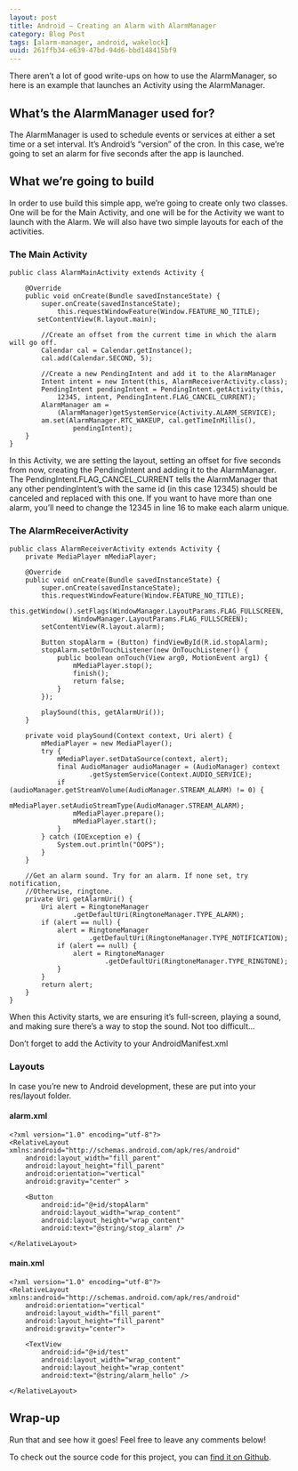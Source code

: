 ```yaml
---
layout: post
title: Android – Creating an Alarm with AlarmManager
category: Blog Post
tags: [alarm-manager, android, wakelock]
uuid: 261ffb34-e639-47bd-94d6-bbd148415bf9
---
```


There aren’t a lot of good write-ups on how to use the AlarmManager, so here is an example that launches an Activity using the AlarmManager.

<!--more-->

## What’s the AlarmManager used for?

The AlarmManager is used to schedule events or services at either a set time or a set interval. It’s Android’s “version” of the cron. In this case, we’re going to set an alarm for five seconds after the app is launched.

## What we’re going to build
In order to use build this simple app, we’re going to create only two classes. One will be for the Main Activity, and one will be for the Activity we want to launch with the Alarm. We will also have two simple layouts for each of the activities.


### The Main Activity

<pre><code class="java">public class AlarmMainActivity extends Activity {

    @Override
    public void onCreate(Bundle savedInstanceState) {
        super.onCreate(savedInstanceState);
            this.requestWindowFeature(Window.FEATURE_NO_TITLE);
       setContentView(R.layout.main);

        //Create an offset from the current time in which the alarm will go off.
        Calendar cal = Calendar.getInstance();
        cal.add(Calendar.SECOND, 5);

        //Create a new PendingIntent and add it to the AlarmManager
        Intent intent = new Intent(this, AlarmReceiverActivity.class);
        PendingIntent pendingIntent = PendingIntent.getActivity(this,
            12345, intent, PendingIntent.FLAG_CANCEL_CURRENT);
        AlarmManager am = 
            (AlarmManager)getSystemService(Activity.ALARM_SERVICE);
        am.set(AlarmManager.RTC_WAKEUP, cal.getTimeInMillis(),
                pendingIntent);
    }
}</code></pre>


In this Activity, we are setting the layout, setting an offset for five seconds from now, creating the PendingIntent and adding it to the AlarmManager. The PendingIntent.FLAG\_CANCEL\_CURRENT tells the AlarmManager that any other pendingIntent’s with the same id (in this case 12345) should be canceled and replaced with this one. If you want to have more than one alarm, you’ll need to change the 12345 in line 16 to make each alarm unique.

### The AlarmReceiverActivity

<pre><code class="java">public class AlarmReceiverActivity extends Activity {
    private MediaPlayer mMediaPlayer; 

    @Override
    public void onCreate(Bundle savedInstanceState) {
        super.onCreate(savedInstanceState);
        this.requestWindowFeature(Window.FEATURE_NO_TITLE);
        this.getWindow().setFlags(WindowManager.LayoutParams.FLAG_FULLSCREEN,
                WindowManager.LayoutParams.FLAG_FULLSCREEN);
        setContentView(R.layout.alarm);

        Button stopAlarm = (Button) findViewById(R.id.stopAlarm);
        stopAlarm.setOnTouchListener(new OnTouchListener() {
            public boolean onTouch(View arg0, MotionEvent arg1) {
                mMediaPlayer.stop();
                finish();
                return false;
            }
        });

        playSound(this, getAlarmUri());
    }

    private void playSound(Context context, Uri alert) {
        mMediaPlayer = new MediaPlayer();
        try {
            mMediaPlayer.setDataSource(context, alert);
            final AudioManager audioManager = (AudioManager) context
                    .getSystemService(Context.AUDIO_SERVICE);
            if (audioManager.getStreamVolume(AudioManager.STREAM_ALARM) != 0) {
                mMediaPlayer.setAudioStreamType(AudioManager.STREAM_ALARM);
                mMediaPlayer.prepare();
                mMediaPlayer.start();
            }
        } catch (IOException e) {
            System.out.println("OOPS");
        }
    }

    //Get an alarm sound. Try for an alarm. If none set, try notification, 
    //Otherwise, ringtone.
    private Uri getAlarmUri() {
        Uri alert = RingtoneManager
                .getDefaultUri(RingtoneManager.TYPE_ALARM);
        if (alert == null) {
            alert = RingtoneManager
                    .getDefaultUri(RingtoneManager.TYPE_NOTIFICATION);
            if (alert == null) {
                alert = RingtoneManager
                        .getDefaultUri(RingtoneManager.TYPE_RINGTONE);
            }
        }
        return alert;
    }
}</code></pre>


When this Activity starts, we are ensuring it’s full-screen, playing a sound, and making sure there’s a way to stop the sound. Not too difficult…

Don’t forget to add the Activity to your AndroidManifest.xml


### Layouts

In case you’re new to Android development, these are put into your res/layout folder.

#### alarm.xml

<pre><code class="xml">&lt;?xml version="1.0" encoding="utf-8"?&gt;
&lt;RelativeLayout xmlns:android="http://schemas.android.com/apk/res/android"
    android:layout_width="fill_parent"
    android:layout_height="fill_parent"
    android:orientation="vertical"
    android:gravity="center" &gt;

    &lt;Button
        android:id="@+id/stopAlarm"
        android:layout_width="wrap_content"
        android:layout_height="wrap_content"
        android:text="@string/stop_alarm" /&gt;

&lt;/RelativeLayout&gt;</code></pre>

#### main.xml

<pre><code class="xml">&lt;?xml version="1.0" encoding="utf-8"?&gt;
&lt;RelativeLayout xmlns:android="http://schemas.android.com/apk/res/android"
    android:orientation="vertical"
    android:layout_width="fill_parent"
    android:layout_height="fill_parent"
    android:gravity="center"&gt;

    &lt;TextView
        android:id="@+id/test"
        android:layout_width="wrap_content"
        android:layout_height="wrap_content"
        android:text="@string/alarm_hello" /&gt;

&lt;/RelativeLayout&gt;</code></pre>


## Wrap-up

Run that and see how it goes! Feel free to leave any comments below!

To check out the source code for this project, you can [find it on Github](https://github.com/Nerdwin15/android-alarmmanager-demo).


